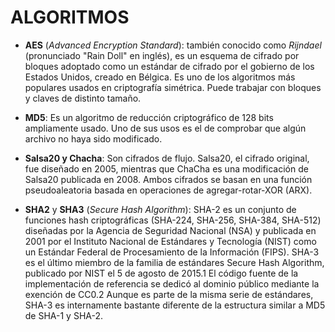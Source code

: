 # ALGORITMOS

- **AES** (_Advanced Encryption Standard_): también conocido como _Rijndael_ (pronunciado "Rain Doll" en inglés), es un esquema de cifrado por bloques adoptado como un estándar de cifrado por el gobierno de los Estados Unidos, creado en Bélgica. Es uno de los algoritmos más populares usados en criptografía simétrica. Puede trabajar con bloques y claves de distinto tamaño.

- **MD5**: Es un algoritmo de reducción criptográfico de 128 bits ampliamente usado. Uno de sus usos es el de comprobar que algún archivo no haya sido modificado.

- **Salsa20 y Chacha**: Son cifrados de flujo. Salsa20, el cifrado original, fue diseñado en 2005, mientras que ChaCha es una modificación de Salsa20 publicada en 2008. Ambos cifrados se basan en una función pseudoaleatoria basada en operaciones de agregar-rotar-XOR (ARX).

- **SHA2** y **SHA3** (_Secure Hash Algorithm_):
SHA-2 es un conjunto de funciones hash criptográficas (SHA-224, SHA-256, SHA-384, SHA-512) diseñadas por la Agencia de Seguridad Nacional (NSA) y publicada en 2001 por el Instituto Nacional de Estándares y Tecnología (NIST) como un Estándar Federal de Procesamiento de la Información (FIPS). SHA-3 es el último miembro de la familia de estándares Secure Hash Algorithm, publicado por NIST el 5 de agosto de 2015.1 El código fuente de la implementación de referencia se dedicó al dominio público mediante la exención de CC0.2 Aunque es parte de la misma serie de estándares, SHA-3 es internamente bastante diferente de la estructura similar a MD5 de SHA-1 y SHA-2.
